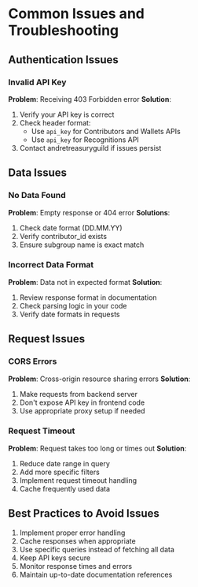 # Common Issues and Troubleshooting

## Authentication Issues

### Invalid API Key
**Problem**: Receiving 403 Forbidden error
**Solution**: 
1. Verify your API key is correct
2. Check header format:
   - Use `api_key` for Contributors and Wallets APIs
   - Use `api_key` for Recognitions API
3. Contact andretreasuryguild if issues persist

## Data Issues

### No Data Found
**Problem**: Empty response or 404 error
**Solutions**:
1. Check date format (DD.MM.YY)
2. Verify contributor_id exists
3. Ensure subgroup name is exact match

### Incorrect Data Format
**Problem**: Data not in expected format
**Solution**:
1. Review response format in documentation
2. Check parsing logic in your code
3. Verify date formats in requests

## Request Issues

### CORS Errors
**Problem**: Cross-origin resource sharing errors
**Solution**:
1. Make requests from backend server
2. Don't expose API key in frontend code
3. Use appropriate proxy setup if needed

### Request Timeout
**Problem**: Request takes too long or times out
**Solution**:
1. Reduce date range in query
2. Add more specific filters
3. Implement request timeout handling
4. Cache frequently used data

## Best Practices to Avoid Issues

1. Implement proper error handling
2. Cache responses when appropriate
3. Use specific queries instead of fetching all data
4. Keep API keys secure
5. Monitor response times and errors
6. Maintain up-to-date documentation references